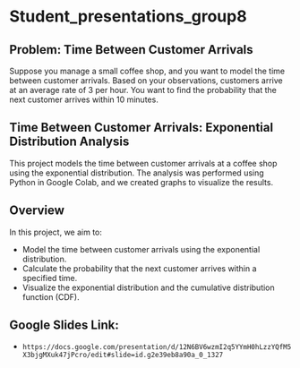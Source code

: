 # Student_presentations_group8

## Problem: Time Between Customer Arrivals
Suppose you manage a small coffee shop, and you want to model the time between customer arrivals. Based on your observations, customers arrive at an average rate of 3 per hour. You want to find the probability that the next customer arrives within 10 minutes.

## Time Between Customer Arrivals: Exponential Distribution Analysis

This project models the time between customer arrivals at a coffee shop using the exponential distribution. The analysis was performed using Python in Google Colab, and we created graphs to visualize the results.

## Overview

In this project, we aim to:
- Model the time between customer arrivals using the exponential distribution.
- Calculate the probability that the next customer arrives within a specified time.
- Visualize the exponential distribution and the cumulative distribution function (CDF).

## Google Slides Link:
- `https://docs.google.com/presentation/d/12N6BV6wzmI2q5YYmH0hLzzYQfM5X3bjgMXuk47jPcro/edit#slide=id.g2e39eb8a90a_0_1327`
